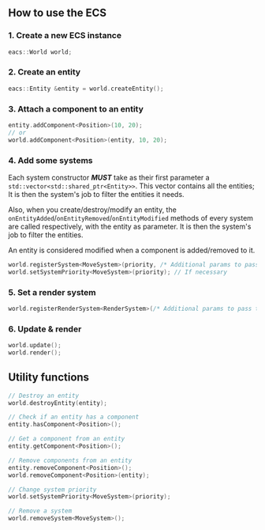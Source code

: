 

## How to use the ECS

### 1. Create a new ECS instance

```c++
eacs::World world;
```

### 2. Create an entity

```c++
eacs::Entity &entity = world.createEntity();
```

### 3. Attach a component to an entity

```c++
entity.addComponent<Position>(10, 20);
// or
world.addComponent<Position>(entity, 10, 20);
```

### 4. Add some systems

Each system constructor **_MUST_** take as their first parameter a `std::vector<std::shared_ptr<Entity>>`.
This vector contains all the entities; It is then the system's job to filter the entities it needs.

Also, when you create/destroy/modify an entity, the `onEntityAdded`/`onEntityRemoved`/`onEntityModified` methods of
every system are called respectively, with the entity as parameter. It is then the system's job to filter the entities.

An entity is considered modified when a component is added/removed to it.

```c++
world.registerSystem<MoveSystem>(priority, /* Additional params to pass to ctor */);
world.setSystemPriority<MoveSystem>(priority); // If necessary
```

### 5. Set a render system

```c++
world.registerRenderSystem<RenderSystem>(/* Additional params to pass to ctor */);
```

### 6. Update & render

```c++
world.update();
world.render();
```

## Utility functions

```c++
// Destroy an entity
world.destroyEntity(entity);

// Check if an entity has a component
entity.hasComponent<Position>();

// Get a component from an entity
entity.getComponent<Position>();

// Remove components from an entity
entity.removeComponent<Position>();
world.removeComponent<Position>(entity);

// Change system priority
world.setSystemPriority<MoveSystem>(priority);

// Remove a system
world.removeSystem<MoveSystem>();
```